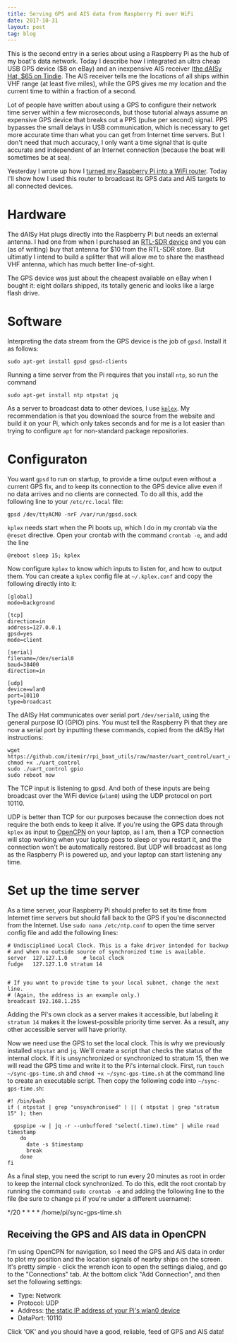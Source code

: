 ```yaml
---
title: Serving GPS and AIS data from Raspberry Pi over WiFi
date: 2017-10-31
layout: post
tag: blog
---
```


This is the second entry in a series about using a Raspberry Pi as the hub of my boat's data network. Today I describe how I integrated an ultra cheap USB GPS device ($8 on eBay) and an inexpensive AIS receiver ([the dAISy Hat, $65 on Tindie](https://www.tindie.com/products/astuder/daisy-hat-ais-receiver-for-raspberry-pi/). The AIS receiver tells me the locations of all ships within VHF range (at least five miles), while the GPS gives me my location and the current time to within a fraction of a second.

Lot of people have written about using a GPS to configure their network time server within a few microseconds, but those tutorial always assume an expensive GPS device that breaks out a PPS (pulse per second) signal. PPS bypasses the small delays in USB communication, which is necessary to get more accurate time than what you can get from Internet time servers. But I don't need that much accuracy, I only want a time signal that is quite accurate and independent of an Internet connection (because the boat will sometimes be at sea).

Yesterday I wrote up how I [turned my Raspberry Pi into a WiFi router](//somesquares.org/blog/2017/10/30/Raspberry-Pi-router). Today I'll show how I used this router to broadcast its GPS data and AIS targets to all connected devices.

# Hardware

The dAISy Hat plugs directly into the Raspberry Pi but needs an external antenna. I had one from when I purchased an [RTL-SDR device](https://www.rtl-sdr.com/buy-rtl-sdr-dvb-t-dongles/) and you can (as of writing) buy that antenna for $10 from the RTL-SDR store. But ultimatly I intend to build a splitter that will allow me to share the masthead VHF antenna, which has much better line-of-sight.

The GPS device was just about the cheapest available on eBay when I bought it: eight dollars shipped, its totally generic and looks like a large flash drive.

# Software

Interpreting the data stream from the GPS device is the job of `gpsd`. Install it as follows:

```sudo apt-get install gpsd gpsd-clients```

Running a time server from the Pi requires that you install `ntp`, so run the command

```sudo apt-get install ntp ntpstat jq```


As a server to broadcast data to other devices, I use [`kplex`](http://www.stripydog.com/kplex/). My recommendation is that you download the source from the website and build it on your Pi, which only takes seconds and for me is a lot easier than trying to configure `apt` for non-standard package repositories.


# Configuraton

You want `gpsd` to run on startup, to provide a time output even without a current GPS fix, and to keep its connection to the GPS device alive even if no data arrives and no clients are connected. To do all this, add the following line to your `/etc/rc.local` file:

```gpsd /dev/ttyACM0 -nrF /var/run/gpsd.sock```

`kplex` needs start when the Pi boots up, which I do in my crontab via the `@reset` directive. Open your crontab with the command `crontab -e`, and add the line
 
```@reboot sleep 15; kplex```

Now configure `kplex` to know which inputs to listen for, and how to output them. You can create a `kplex` config file at `~/.kplex.conf` and copy the following directly into it:

```
[global]
mode=background

[tcp]
direction=in
address=127.0.0.1
gpsd=yes
mode=client

[serial]
filename=/dev/serial0
baud=38400
direction=in

[udp]
device=wlan0
port=10110
type=broadcast
```

The dAISy Hat communicates over  serial port `/dev/serial0`, using the general purpose IO (GPIO) pins. You must tell the Raspberry Pi that they are now a serial port by inputting these commands, copied from the dAISy Hat instructions:

```
wget https://github.com/itemir/rpi_boat_utils/raw/master/uart_control/uart_control chmod +x ./uart_controlsudo ./uart_control gpiosudo reboot now
```

The TCP input is listening to gpsd. And both of these inputs are being broadcast over the WiFi device (`wlan0`) using the UDP protocol on port 10110.

UDP is better than TCP for our purposes because the connection does not require the both ends to keep it alive. If you're using the GPS data through `kplex` as input to [OpenCPN](https://opencpn.org) on your laptop, as I am, then a TCP connection will stop working when your laptop goes to sleep or you restart it, and the connection won't be automatically restored. But UDP will broadcast as long as the Raspberry Pi is powered up, and your laptop can start listening any time.

# Set up the time server

As a time server, your Raspberry Pi should prefer to set its time from Internet time servers but should fall back to the GPS if you're disconnected from the Internet. Use `sudo nano /etc/ntp.conf` to open the time server config file and add the following lines:

```
# Undisciplined Local Clock. This is a fake driver intended for backup
# and when no outside source of synchronized time is available.
server  127.127.1.0     # local clock
fudge   127.127.1.0 stratum 14


# If you want to provide time to your local subnet, change the next line.
# (Again, the address is an example only.)
broadcast 192.168.1.255
```

Adding the Pi's own clock as a server makes it accessible, but labeling it `stratum 14` makes it the lowest-possible priority time server. As a result, any other accessible server will have priority.

Now we need use the GPS to set the local clock. This is why we previously installed `ntpstat` and `jq`. We'll create a script that checks the status of the internal clock. If it is unsynchronized or synchronized to stratum 15, then we will read the GPS time and write it to the Pi's internal clock. First, run `touch ~/sync-gps-time.sh` and `chmod +x ~/sync-gps-time.sh` at the command line to create an executable script. Then copy the following code into `~/sync-gps-time.sh`:

```
#! /bin/bash
if ( ntpstat | grep "unsynchronised" ) || ( ntpstat | grep "stratum 15" ); then

  gpspipe -w | jq -r --unbuffered "select(.time).time" | while read timestamp
    do
      date -s $timestamp
      break
    done 
fi
```

As a final step, you need the script to run every 20 minutes as root in order to keep the internal clock synchronized. To do this, edit the root crontab by running the command `sudo crontab -e` and adding the following line to the file (be sure to change `pi` if you're under a different username):

*/20 * * * * /home/pi/sync-gps-time.sh

## Receiving the GPS and AIS data in OpenCPN

I'm using OpenCPN for navigation, so I need the GPS and AIS data in order to plot my position and the location signals of nearby ships on the screen. It's pretty simple - click the wrench icon to open the settings dialog, and go to the "Connections" tab. At the bottom click "Add Connection", and then set the following settings:

- Type: Network
- Protocol: UDP
- Address: [the static IP address of your Pi's wlan0 device](//somesquares.org/blog/2017/10/30/Raspberry-Pi-router)
- DataPort: 10110

Click 'OK' and you should have a good, reliable, feed of GPS and AIS data!

